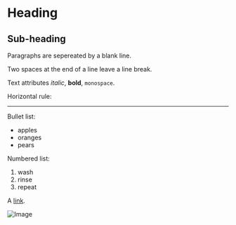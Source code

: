 Heading
======

## Sub-heading

Paragraphs are
sepereated
by a blank line.

Two spaces at the end
of a line
leave a line break.

Text attributes
_italic_,
**bold**,
`monospace`.

Horizontal rule:

---

Bullet list:

 * apples
 * oranges
 * pears

Numbered list:

 1. wash
 2. rinse
 3. repeat

A [link](http://example.com).

![Image](https://upload.wikimedia.org/wikipedia/commons/f/f0/Image_icon.png)